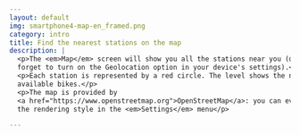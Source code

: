 ```yaml
---
layout: default
img: smartphone4-map-en_framed.png
category: intro
title: Find the nearest stations on the map
description: |
  <p>The <em>Map</em> screen will show you all the stations near you (do not
  forget to turn on the Geolocation option in your device's settings).</p>
  <p>Each station is represented by a red circle. The level shows the number of
  available bikes.</p>
  <p>The map is provided by
  <a href="https://www.openstreetmap.org">OpenStreetMap</a>: you can even change
  the rendering style in the <em>Settings</em> menu</p>

---
```

